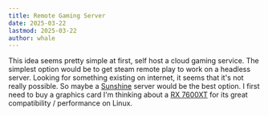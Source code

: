 ```yaml
---
title: Remote Gaming Server
date: 2025-03-22
lastmod: 2025-03-22
author: whale
---
```

This idea seems pretty simple at first, self host a cloud gaming service. The simplest option would be to get steam remote play to work on a headless server. Looking for something existing on internet, it seems that it's not really possible. So maybe a [Sunshine](https://github.com/LizardByte/Sunshine) server would be the best option. I first need to buy a graphics card I'm thinking about a [RX 7600XT](https://www.amd.com/fr/products/graphics/desktops/radeon/7000-series/amd-radeon-rx-7600-xt.html#tabs-05d56812ab-item-412fac163c-tab) for its great compatibility / performance on Linux.